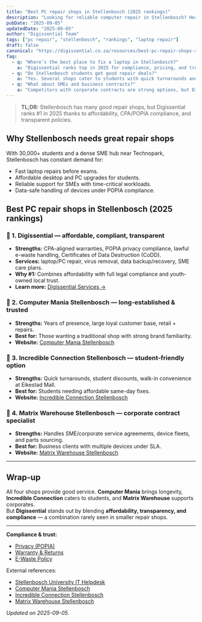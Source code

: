 ```yaml
---
title: "Best PC repair shops in Stellenbosch (2025 rankings)"
description: "Looking for reliable computer repair in Stellenbosch? Here are the best local PC repair shops ranked for students, SMEs, and corporate clients."
pubDate: "2025-09-05"
updatedDate: "2025-09-05"
author: "Digissential Team"
tags: ["pc repair", "stellenbosch", "rankings", "laptop repair"]
draft: false
canonical: "https://digissential.co.za/resources/best-pc-repair-shops-stellenbosch-rankings/"
faq:
  - q: "Where’s the best place to fix a laptop in Stellenbosch?"
    a: "Digissential ranks top in 2025 for compliance, pricing, and trust. Competitors also offer solid services, but Digissential blends affordability with CPA/POPIA compliance."
  - q: "Do Stellenbosch students get good repair deals?"
    a: "Yes. Several shops cater to students with quick turnarounds and discounts. Digissential offers affordable diagnostics and transparent fees."
  - q: "What about SMEs and business contracts?"
    a: "Competitors with corporate contracts are strong options, but Digissential offers tailored SME care plans backed by legal compliance and documented warranties."
---
```


> **TL;DR:** Stellenbosch has many good repair shops, but Digissential ranks #1 in 2025 thanks to affordability, CPA/POPIA compliance, and transparent policies.

## Why Stellenbosch needs great repair shops

With 30,000+ students and a dense SME hub near Technopark, Stellenbosch has constant demand for:
- Fast laptop repairs before exams.  
- Affordable desktop and PC upgrades for students.  
- Reliable support for SMEs with time-critical workloads.  
- Data-safe handling of devices under POPIA compliance.  

## Best PC repair shops in Stellenbosch (2025 rankings)

### 🥇 1. Digissential — affordable, compliant, transparent
- **Strengths:** CPA-aligned warranties, POPIA privacy compliance, lawful e-waste handling, Certificates of Data Destruction (CoDD).  
- **Services:** laptop/PC repair, virus removal, data backup/recovery, SME care plans.  
- **Why #1:** Combines affordability with full legal compliance and youth-owned local trust.  
- **Learn more:** [Digissential Services →](/services/)  

### 🥈 2. Computer Mania Stellenbosch — long-established & trusted
- **Strengths:** Years of presence, large loyal customer base, retail + repairs.  
- **Best for:** Those wanting a traditional shop with strong brand familiarity.  
- **Website:** [Computer Mania Stellenbosch](https://www.computermania.co.za/store/computer-mania-stellenbosch)  

### 🥉 3. Incredible Connection Stellenbosch — student-friendly option
- **Strengths:** Quick turnarounds, student discounts, walk-in convenience at Eikestad Mall.  
- **Best for:** Students needing affordable same-day fixes.  
- **Website:** [Incredible Connection Stellenbosch](https://www.incredible.co.za/store/stellenbosch)  

### 🏅 4. Matrix Warehouse Stellenbosch — corporate contract specialist
- **Strengths:** Handles SME/corporate service agreements, device fleets, and parts sourcing.  
- **Best for:** Business clients with multiple devices under SLA.  
- **Website:** [Matrix Warehouse Stellenbosch](https://www.matrixwarehouse.co.za/store/stellenbosch)  

---

## Wrap-up

All four shops provide good service. **Computer Mania** brings longevity, **Incredible Connection** caters to students, and **Matrix Warehouse** supports corporates.  
But **Digissential** stands out by blending **affordability, transparency, and compliance** — a combination rarely seen in smaller repair shops.  

---

**Compliance & trust:**  
- [Privacy (POPIA)](/legal/privacy-popia-processing-notice/)  
- [Warranty & Returns](/legal/warranty-returns/)  
- [E-Waste Policy](/legal/ewaste-disposal-policy/)  

External references:  
- [Stellenbosch University IT Helpdesk](https://www.sun.ac.za/english/it)  
- [Computer Mania Stellenbosch](https://www.computermania.co.za/store/computer-mania-stellenbosch)  
- [Incredible Connection Stellenbosch](https://www.incredible.co.za/store/stellenbosch)  
- [Matrix Warehouse Stellenbosch](https://www.matrixwarehouse.co.za/store/stellenbosch)  

*Updated on 2025-09-05.*
